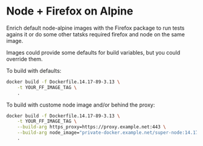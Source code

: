# Node + Firefox on Alpine

Enrich default node-alpine images with the Firefox package to run tests agains it or do some other tatsks required firefox and node on the same image.

Images could provide some defaults for build variables, but you could override them.

To build with defaults:

```bash
docker build -f Dockerfile.14.17-89-3.13 \
    -t YOUR_FF_IMAGE_TAG \
    .
```

To build with custome node image and/or behind the proxy:

```bash
docker build -f Dockerfile.14.17-89-3.13 \
    -t YOUR_FF_IMAGE_TAG \
    --build-arg https_proxy=https://proxy.example.net:443 \
    --build-arg node_image="private-docker.example.net/super-node:14.17.0-alpine3.13" \
    .
```

